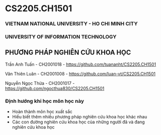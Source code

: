 # CS2205.CH1501

### VIETNAM NATIONAL UNIVERSITY - HO CHI MINH CITY
### UNIVERSITY OF INFORMATION TECHNOLOGY

## PHƯƠNG PHÁP NGHIÊN CỨU KHOA HỌC

Trần Anh Tuấn - CH2001018 - https://github.com/tuananht/CS2205.CH1501

Văn Thiên Luân - CH2001008 - https://github.com/luan-vt/CS2205.CH1501

Nguyễn Ngọc Thừa - CH2001017 - https://github.com/ngocthua830/CS2205.CH1501

### Định hướng khi học môn học này
- Hoàn thành môn học xuất sắc
- Hiểu biết thêm nhiều phương pháp nghiên cứu khoa học khác nhau
- Các con đường nghiên cứu khoa học của những người đã và đang nghiên cứu khoa học
